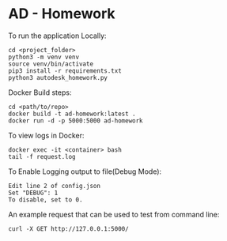 # AD - Homework

To run the application Locally:
```
cd <project_folder>
python3 -m venv venv
source venv/bin/activate
pip3 install -r requirements.txt
python3 autodesk_homework.py
```

Docker Build steps:
```
cd <path/to/repo>
docker build -t ad-homework:latest .
docker run -d -p 5000:5000 ad-homework
```

To view logs in Docker:
```
docker exec -it <container> bash
tail -f request.log
```

To Enable Logging output to file(Debug Mode):
```
Edit line 2 of config.json
Set "DEBUG": 1
To disable, set to 0.
```

An example request that can be used to test from command line:
```
curl -X GET http://127.0.0.1:5000/
```
